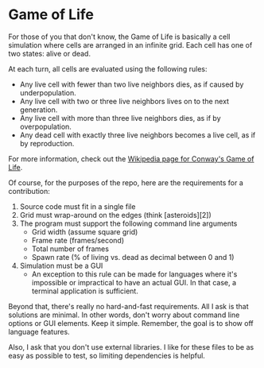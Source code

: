 # Game of Life

For those of you that don't know, the Game of Life is basically a cell
simulation where cells are arranged in an infinite grid. Each cell has one
of two states: alive or dead.

At each turn, all cells are evaluated using the following rules:

- Any live cell with fewer than two live neighbors dies, as if caused by underpopulation.
- Any live cell with two or three live neighbors lives on to the next generation.
- Any live cell with more than three live neighbors dies, as if by overpopulation.
- Any dead cell with exactly three live neighbors becomes a live cell, as if by reproduction.

For more information, check out the [Wikipedia page for Conway's Game of Life][1].

Of course, for the purposes of the repo, here are the requirements for a contribution:

1. Source code must fit in a single file
2. Grid must wrap-around on the edges (think [asteroids][2])
3. The program must support the following command line arguments
    - Grid width (assume square grid)
    - Frame rate (frames/second)
    - Total number of frames
    - Spawn rate (% of living vs. dead as decimal between 0 and 1)
4. Simulation must be a GUI
    - An exception to this rule can be made for languages where it's impossible
      or impractical to have an actual GUI. In that case, a terminal application
      is sufficient.

Beyond that, there's really no hard-and-fast requirements. All I ask is that
solutions are minimal. In other words, don't worry about command line options or
GUI elements. Keep it simple. Remember, the goal is to show off language features.

Also, I ask that you don't use external libraries. I like for these files to
be as easy as possible to test, so limiting dependencies is helpful.

[1]: https://en.wikipedia.org/wiki/Conway%27s_Game_of_Life
[16\\2]: https://en.wikipedia.org/wiki/Asteroids_(video_game)
